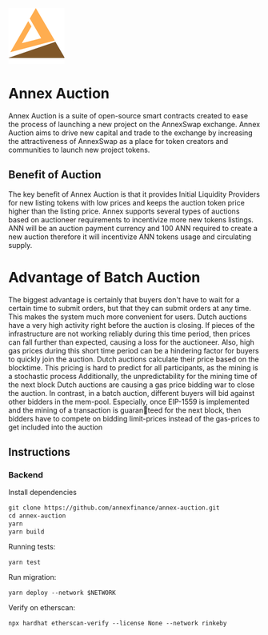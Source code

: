 ![aneex logo](./assets/logo.svg)  
# Annex Auction

Annex Auction is a suite of open-source smart contracts created to ease the process of launching a new project on the AnnexSwap exchange. 
Annex Auction aims to drive new capital and trade to the exchange by increasing the attractiveness of AnnexSwap as a place for token creators and communities to launch new project tokens.

## Benefit of Auction

The key benefit of Annex Auction is that it provides Initial Liquidity 
Providers for new listing tokens with low prices and keeps the auction token price higher than the listing price.
Annex supports several types of auctions based on auctioneer requirements to incentivize more new tokens listings.
ANN will be an auction payment currency and 100 ANN required to create a new auction therefore it will incentivize ANN tokens usage and circulating supply.

# Advantage of Batch Auction

The biggest advantage is certainly that buyers don't have to wait for a certain time to submit orders, but that they can submit orders at any time. This makes the system much more convenient for users.
Dutch auctions have a very high activity right before the auction is closing. If pieces of the infrastructure are not working reliably during this time period, then prices can fall further than expected, causing a loss for the auctioneer. Also, high gas prices during this short time period can be a hindering factor for buyers to quickly join the auction.
Dutch auctions calculate their price based on the blocktime. This pricing is hard to predict for all participants, as the mining is a stochastic process Additionally, the unpredictability for the mining time of the next block Dutch auctions are causing a gas price bidding war to close the auction. In contrast, in a batch auction, different buyers will bid against other bidders in the mem-pool. 
Especially, once EIP-1559 is implemented and the mining of a transaction is guaranteed for the next block, then bidders have to compete on bidding limit-prices instead 
of the gas-prices to get included into the auction

## Instructions

### Backend

Install dependencies

```
git clone https://github.com/annexfinance/annex-auction.git
cd annex-auction
yarn
yarn build
```

Running tests:

```
yarn test
```

Run migration:

```
yarn deploy --network $NETWORK
```

Verify on etherscan:

```
npx hardhat etherscan-verify --license None --network rinkeby
```